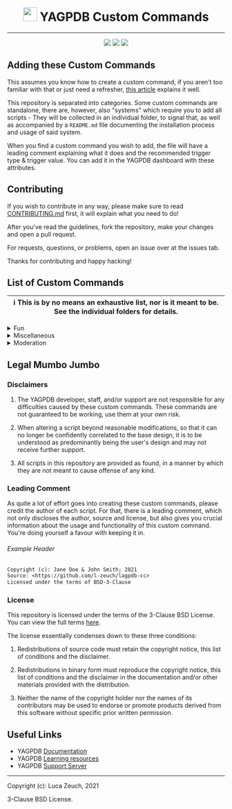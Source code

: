 <h1 align="center"><img src="https://yagpdb.xyz/static/img/logo_y.png" height=32px width=32px></img>&nbspYAGPDB Custom Commands</h1>

----
<div align="center">
<a href="https://github.com/l-zeuch/lagpdb-cc/stargazers/"><img src="https://img.shields.io/github/stars/l-zeuch/lagpdb-cc?logo=github&style=for-the-badge"></a>
<img src="https://img.shields.io/github/repo-size/l-zeuch/lagpdb-cc?logo=github&style=for-the-badge">
<a href="https://github.com/l-zeuch"><img src="https://img.shields.io/static/v1?label=Maintainer&message=l-zeuch&color=1f8b4c&style=for-the-badge"></a>
</div>

## Adding these Custom Commands

This assumes you know how to create a custom command, if you aren't too familiar with that or just need a refresher, [this article](https://learn.yagpdb.xyz/the-custom-command-interface) explains it well.

This repository is separated into categories. Some custom commands are standalone, there are, however, also "systems" which require you to add all scripts - They will be collected in an individual folder, to signal that, as well as accompanied by a `README.md` file documenting the installation process and usage of said system.

When you find a custom command you wish to add, the file will have a leading comment explaining what it does and the recommended trigger type & trigger value. You can add it in the YAGPDB dashboard with these attributes.

## Contributing

If you wish to contribute in any way, please make sure to read [CONTRIBUTING.md](CONTRIBUTING.md) first, it will explain what you need to do!

After you've read the guidelines, fork the repository, make your changes and open a pull request.

For requests, questions, or problems, open an issue over at the issues tab.

Thanks for contributing and happy hacking!

## List of Custom Commands

| ℹ This is by no means an exhaustive list, nor is it meant to be. See the individual folders for details. |
| ---- |

<details>
<summary>Fun</summary>

*   Pokemon
    > A system of custom commands bringing the fun of guessing the Pokemon from your Gameboy to your Discord!
*   Excuse
    > Need an excuse for a technical problem? This custom command got you covered!

</details>

<details>
<summary>Miscellaneous</summary>

*   Bookmark
    > A small Custom Command for bookmarking messages within context, but without having to pin them.
*   Reactionbookmark
    > Same as above, but even faster done with a reaction!

</details>

<details>
<summary>Moderation</summary>

*   Report-System
    > A state-of-the-art system bringing more functionality to the inbuilt report command.
*   Getlogs
    > A small code snippet to silently get the logs of a channel.

</details>

## Legal Mumbo Jumbo

### Disclaimers

1.   The YAGPDB developer, staff, and/or support are not responsible for any difficulties caused by these custom commands.
These commands are not guaranteed to be working, use them at your own risk.

2.   When altering a script beyond reasonable modifications, so that it can no longer be confidently correlated to the base design, it is to be understood as predominantly being the user's design and may not receive further support.

3.   All scripts in this repository are provided as found, in a manner by which they are not meant to cause offense of any kind.

### Leading Comment

As quite a lot of effort goes into creating these custom commands, please credit the author of each script. For that, there is a leading comment, which not only discloses the author, source and license, but also gives you crucial information about the usage and functionality of this custom command. You're doing yourself a favour with keeping it in.

###### Example Header

```txt
Copyright (c): Jane Doe & John Smith; 2021
Source: <https://github.com/l-zeuch/lagpdb-cc>
Licensed under the terms of BSD-3-Clause
```

### License

This repository is licensed under the terms of the 3-Clause BSD License. You can view the full terms [here](LICENSE.md "BSD-3-Clause").

The license essentially condenses down to these three conditions:

1.   Redistributions of source code must retain the copyright notice, this list of conditions and the disclaimer.

2.   Redistributions in binary form must reproduce the copyright notice, this list of conditions and the disclaimer in the documentation and/or other materials provided with the distribution.

3.   Neither the name of the copyright holder nor the names of its contributors may be used to endorse or promote products derived from this software without specific prior written permission.

## Useful Links

* YAGPDB [Documentation](https://docs.yagpdb.xyz)
* YAGPDB [Learning resources](https://learn.yagpdb.xyz)
* YAGPDB [Support Server](https://discord.com/invite/4udtcA5)

----
Copyright (c): Luca Zeuch, 2021

3-Clause BSD License.
